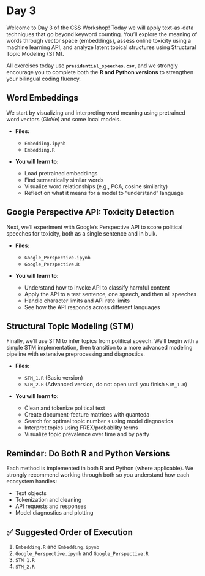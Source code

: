 # Day 3

Welcome to Day 3 of the CSS Workshop! Today we will apply text-as-data techniques that go beyond keyword counting. You’ll explore the meaning of words through vector space (embeddings), assess online toxicity using a machine learning API, and analyze latent topical structures using Structural Topic Modeling (STM).

All exercises today use **`presidential_speeches.csv`**, and we strongly encourage you to complete both the **R and Python versions** to strengthen your bilingual coding fluency.

## Word Embeddings

We start by visualizing and interpreting word meaning using pretrained word vectors (GloVe) and some local models.

- **Files:**
  - `Embedding.ipynb`
  - `Embedding.R`

- **You will learn to:**
  - Load pretrained embeddings
  - Find semantically similar words
  - Visualize word relationships (e.g., PCA, cosine similarity)
  - Reflect on what it means for a model to “understand” language

## Google Perspective API: Toxicity Detection

Next, we’ll experiment with Google’s Perspective API to score political speeches for toxicity, both as a single sentence and in bulk.

- **Files:**
  - `Google_Perspective.ipynb`
  - `Google_Perspective.R`

- **You will learn to:**
  - Understand how to invoke API to classify harmful content
  - Apply the API to a test sentence, one speech, and then all speeches
  - Handle character limits and API rate limits
  - See how the API responds across different languages

## Structural Topic Modeling (STM)

Finally, we’ll use STM to infer topics from political speech. We’ll begin with a simple STM implementation, then transition to a more advanced modeling pipeline with extensive preprocessing and diagnostics.

- **Files:**
  - `STM_1.R` (Basic version)
  - `STM_2.R` (Advanced version, do not open until you finish `STM_1.R`)

- **You will learn to:**
  - Clean and tokenize political text
  - Create document-feature matrices with quanteda
  - Search for optimal topic number `K` using model diagnostics
  - Interpret topics using FREX/probability terms
  - Visualize topic prevalence over time and by party

## Reminder: Do Both R and Python Versions

Each method is implemented in both R and Python (where applicable). We strongly recommend working through both so you understand how each ecosystem handles:

- Text objects
- Tokenization and cleaning
- API requests and responses
- Model diagnostics and plotting

## ✅ Suggested Order of Execution

1. `Embedding.R` and `Embedding.ipynb`
2. `Google_Perspective.ipynb` and `Google_Perspective.R`
3. `STM_1.R`
4. `STM_2.R`